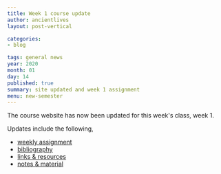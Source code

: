 ```yaml
---
title: Week 1 course update
author: ancientlives
layout: post-vertical

categories:
- blog

tags: general news
year: 2020
month: 01
day: 14
published: true
summary: site updated and week 1 assignment
menu: new-semester
---
```


The course website has now been updated for this week's class, week 1.

Updates include the following,

* [weekly assignment](/weekly_assignment)
* [bibliography](/bibliography)
* [links & resources](/links)
* [notes & material](/notes)

